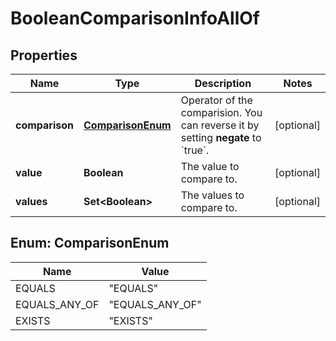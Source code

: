 

# BooleanComparisonInfoAllOf


## Properties

| Name | Type | Description | Notes |
|------------ | ------------- | ------------- | -------------|
|**comparison** | [**ComparisonEnum**](#ComparisonEnum) | Operator of the comparision. You can reverse it by setting **negate** to &#x60;true&#x60;. |  [optional] |
|**value** | **Boolean** | The value to compare to. |  [optional] |
|**values** | **Set&lt;Boolean&gt;** | The values to compare to. |  [optional] |



## Enum: ComparisonEnum

| Name | Value |
|---- | -----|
| EQUALS | &quot;EQUALS&quot; |
| EQUALS_ANY_OF | &quot;EQUALS_ANY_OF&quot; |
| EXISTS | &quot;EXISTS&quot; |



